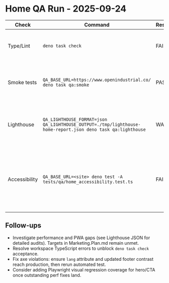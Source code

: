 # Home QA Run - 2025-09-24

| Check | Command | Result | Notes |
| ----- | ------- | ------ | ----- |
| Type/Lint | `deno task check` | FAIL | Fails on existing workspace modules (134 TS errors unrelated to marketing). |
| Smoke tests | `QA_BASE_URL=https://www.openindustrial.co/ deno task qa:smoke` | PASS | Chrome auto-installed via Puppeteer; hero render + workspace CTA HEAD check pass. |
| Lighthouse | `QA_LIGHTHOUSE_FORMAT=json QA_LIGHTHOUSE_OUTPUT=./tmp/lighthouse-home-report.json deno task qa:lighthouse` | WARN | Perf 56, Access 86, Best Practices 74, SEO 77, PWA 38. Report saved at `./tmp/lighthouse-home-report.json`. |
| Accessibility | `QA_BASE_URL=<site> deno test -A tests/qa/home_accessibility.test.ts` | FAIL | Axe flagged missing `lang` attribute and footer contrast on production. Repo sets `lang="en"` and updates footer colors; redeploy before retest. |

## Follow-ups

- Investigate performance and PWA gaps (see Lighthouse JSON for detailed audits). Targets in Marketing.Plan.md remain unmet.
- Resolve workspace TypeScript errors to unblock `deno task check` acceptance.
- Fix axe violations: ensure `lang` attribute and updated footer contrast reach production, then rerun automated test.
- Consider adding Playwright visual regression coverage for hero/CTA once outstanding perf fixes land.
